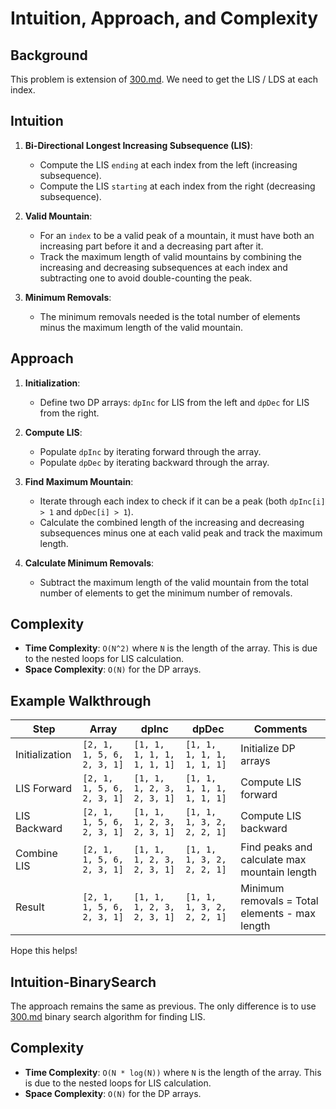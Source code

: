 # Intuition, Approach, and Complexity

## Background 
This problem is extension of [300.md](..%2F..%2FbaseProblems%2Fsubsequence%2F_300%2F300.md).
We need to get the LIS / LDS at each index. 


## Intuition

1. **Bi-Directional Longest Increasing Subsequence (LIS)**:
    - Compute the LIS `ending` at each index from the left (increasing subsequence).
    - Compute the LIS `starting` at each index from the right (decreasing subsequence).

2. **Valid Mountain**:
    - For an `index` to be a valid peak of a mountain, it must have both an increasing part before it and a decreasing part after it.
    - Track the maximum length of valid mountains by combining the increasing and decreasing subsequences at each index and subtracting one to avoid double-counting the peak.

3. **Minimum Removals**:
    - The minimum removals needed is the total number of elements minus the maximum length of the valid mountain.

## Approach

1. **Initialization**:
    - Define two DP arrays: `dpInc` for LIS from the left and `dpDec` for LIS from the right.

2. **Compute LIS**:
    - Populate `dpInc` by iterating forward through the array.
    - Populate `dpDec` by iterating backward through the array.

3. **Find Maximum Mountain**:
    - Iterate through each index to check if it can be a peak (both `dpInc[i] > 1` and `dpDec[i] > 1`).
    - Calculate the combined length of the increasing and decreasing subsequences minus one at each valid peak and track the maximum length.

4. **Calculate Minimum Removals**:
    - Subtract the maximum length of the valid mountain from the total number of elements to get the minimum number of removals.

## Complexity

- **Time Complexity**: `O(N^2)` where `N` is the length of the array. This is due to the nested loops for LIS calculation.
- **Space Complexity**: `O(N)` for the DP arrays.

## Example Walkthrough

| Step        | Array        | dpInc        | dpDec        | Comments                                    |
|-------------|--------------|--------------|--------------|---------------------------------------------|
| Initialization | `[2, 1, 1, 5, 6, 2, 3, 1]` | `[1, 1, 1, 1, 1, 1, 1, 1]` | `[1, 1, 1, 1, 1, 1, 1, 1]` | Initialize DP arrays                           |
| LIS Forward | `[2, 1, 1, 5, 6, 2, 3, 1]` | `[1, 1, 1, 2, 3, 2, 3, 1]` | `[1, 1, 1, 1, 1, 1, 1, 1]` | Compute LIS forward                           |
| LIS Backward| `[2, 1, 1, 5, 6, 2, 3, 1]` | `[1, 1, 1, 2, 3, 2, 3, 1]` | `[1, 1, 1, 3, 2, 2, 2, 1]` | Compute LIS backward                          |
| Combine LIS | `[2, 1, 1, 5, 6, 2, 3, 1]` | `[1, 1, 1, 2, 3, 2, 3, 1]` | `[1, 1, 1, 3, 2, 2, 2, 1]` | Find peaks and calculate max mountain length  |
| Result      | `[2, 1, 1, 5, 6, 2, 3, 1]` | `[1, 1, 1, 2, 3, 2, 3, 1]` | `[1, 1, 1, 3, 2, 2, 2, 1]` | Minimum removals = Total elements - max length|

Hope this helps!


## Intuition-BinarySearch
The approach remains the same as previous. The only difference is to use [300.md](..%2F..%2FbaseProblems%2Fsubsequence%2F_300%2F300.md) binary search algorithm for finding LIS. 


## Complexity

- **Time Complexity**: `O(N * log(N))` where `N` is the length of the array. This is due to the nested loops for LIS calculation.
- **Space Complexity**: `O(N)` for the DP arrays.
